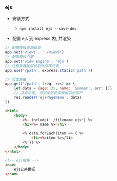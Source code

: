 ### ejs

* 安装方式
    * `npm install ejs --save-dev`

* 配置 ejs 到 express 内, 并渲染
```js
// 配置模板资源目录
app.set('views', './views')
// 配置模板引擎
app.set('view engine', 'ejs')
// 让服务器能够识别外部样式表
app.use('/path', express.static('path'))

// 页面路由
app.get('/path', (req, res) => {
    let data = {age: 25, name: 'Summer', arr: []}
    // 渲染页面, 将渲染好的页面返回给用户
    res.render('ejsPageName', data)
})
```

```html
<html>
    <body>
        <%- include('./filename.ejs') %>
        <h1><%= name %></h1>

        <% data.forEach(item => { %>
            <li><%=item %></li>
        <% }) %>
    </body>
</html>
```

```html
<!-- ejs模板 -->
<nav>
    ejs公共模板
</nav>
```